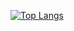 [![Top Langs](https://github-readme-stats.vercel.app/api/top-langs/?username=edx0n&layout=donut&theme=synthwave#gh-dark-mode-only)](https://github.com/edx0n/github-readme-stats)
